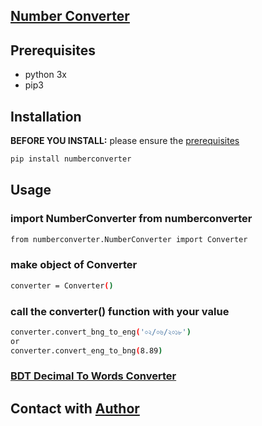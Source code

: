 
## [Number Converter](https://pypi.org/project/numberconverter/)

## Prerequisites

* python 3x
* pip3

## Installation

**BEFORE YOU INSTALL:** please ensure the [prerequisites](#prerequisites)
```bash
pip install numberconverter
```

## Usage

### import NumberConverter from numberconverter

```bash
from numberconverter.NumberConverter import Converter

```

### make object of Converter

```bash
converter = Converter()
```
### call the converter() function with your value
```bash
converter.convert_bng_to_eng('০২/০৬/২০১৮')
or
converter.convert_eng_to_bng(8.89)
```

### [BDT Decimal To Words Converter ](https://github.com/mahfuzcmt/BanglaDecimalToWordConverter)

## Contact with [Author](https://www.fb.com/mahfuzcmt)
